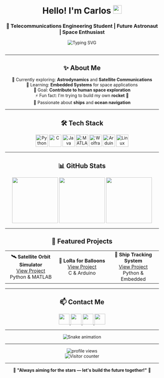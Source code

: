 <div align="center">
  <h1>Hello! I'm Carlos <img src="https://media.giphy.com/media/hvRJCLFzcasrR4ia7z/giphy.gif" width="28"></h1>
</div>

<h3 align="center">🚀 Telecommunications Engineering Student | Future Astronaut | Space Enthusiast</h3>

<div align="center">
  <img src="https://readme-typing-svg.demolab.com?font=Fira+Code&size=20&pause=1000&color=5BCDEC&center=true&width=600&lines=Developing+the+future+between+bits+and+stars" alt="Typing SVG">
</div>

<br>

---

<h2 align="center">✨ About Me</h2>

<p align="center">
🔭 Currently exploring: <b>Astrodynamics</b> and <b>Satellite Communications</b><br>
🌱 Learning: <b>Embedded Systems</b> for space applications<br>
🎯 Goal: <b>Contribute to human space exploration</b><br>
⚡ Fun fact: I'm trying to build my own <b>rocket</b> 🚀<br>
🚢 Passionate about <b>ships</b> and <b>ocean navigation</b>
</p>

---

<h2 align="center">🛠️ Tech Stack</h2>

<div align="center">
  <img src="https://cdn.jsdelivr.net/gh/devicons/devicon/icons/python/python-original.svg" height="40" title="Python"/>
  <img src="https://cdn.jsdelivr.net/gh/devicons/devicon/icons/c/c-original.svg" height="40" title="C"/>
  <img src="https://cdn.jsdelivr.net/gh/devicons/devicon/icons/java/java-original.svg" height="40" title="Java"/>
  <img src="https://cdn.jsdelivr.net/gh/devicons/devicon/icons/matlab/matlab-original.svg" height="40" title="MATLAB"/>
  <img src="https://cdn.jsdelivr.net/gh/devicons/devicon/icons/wolfram/wolfram-original.svg" height="40" title="Wolfram Mathematica"/>
  <img src="https://cdn.jsdelivr.net/gh/devicons/devicon/icons/arduino/arduino-original.svg" height="40" title="Arduino"/>
  <img src="https://cdn.jsdelivr.net/gh/devicons/devicon/icons/linux/linux-original.svg" height="40" title="Linux"/>
</div>

---

<h2 align="center">📊 GitHub Stats</h2>

<div align="center">
  <img src="https://github-readme-stats.vercel.app/api?username=carlos888nasa&show_icons=true&theme=tokyonight&hide_border=true&include_all_commits=true&count_private=true" height="150" />
  <img src="https://github-readme-stats.vercel.app/api/top-langs/?username=carlos888nasa&layout=compact&theme=tokyonight&hide_border=true" height="150"/>
  <img src="https://streak-stats.demolab.com?user=carlos888nasa&theme=tokyonight&hide_border=true" height="150"/>
</div>

---

<h2 align="center">🚀 Featured Projects</h2>

<div align="center">
  <table>
    <tr>
      <td align="center" width="33%">
        <b>🛰️ Satellite Orbit Simulator</b><br>
        <a href="https://github.com/carlos888nasa/satellite-orbit-sim">View Project</a><br>
        Python & MATLAB
      </td>
      <td align="center" width="33%">
        <b>🎈 LoRa for Balloons</b><br>
        <a href="https://github.com/carlos888nasa/lora-balloon-system">View Project</a><br>
        C & Arduino
      </td>
      <td align="center" width="33%">
        <b>🚢 Ship Tracking System</b><br>
        <a href="https://github.com/carlos888nasa/ship-tracker-iot">View Project</a><br>
        Python & Embedded
      </td>
    </tr>
  </table>
</div>

---

<h2 align="center">📫 Contact Me</h2>

<div align="center">
  <a href="https://github.com/carlos888nasa" target="_blank">
    <img src="https://img.shields.io/badge/GitHub-181717.svg?style=for-the-badge&logo=GitHub&logoColor=white" height="35"/>
  </a>
  <a href="mailto:carlosortegamantero@gmail.com" target="_blank">
    <img src="https://img.shields.io/badge/Gmail-EA4335.svg?style=for-the-badge&logo=Gmail&logoColor=white" height="35"/>
  </a>
  <a href="https://www.linkedin.com/in/carlos-ortega-5b904a23b/" target="_blank">
    <img src="https://img.shields.io/badge/LinkedIn-0A66C2.svg?style=for-the-badge&logo=LinkedIn&logoColor=white" height="35"/>
  </a>
  <a href="https://x.com/carlos888nasa" target="_blank">
    <img src="https://img.shields.io/badge/X-1DA1F2.svg?style=for-the-badge&logo=Twitter&logoColor=white" height="35"/>
  </a>
</div>

---

<div align="center">
  <!-- Snake animation corregida -->
  <img src="https://raw.githubusercontent.com/carlos888nasa/carlos888nasa/output/snake.svg" alt="Snake animation" />
</div>

---

<div align="center">
  <!-- Contador de visitantes mejorado -->
  <img src="https://komarev.com/ghpvc/?username=carlos888nasa&label=Profile+Views&color=5b61de&style=flat" alt="profile views" />
  <br>
  <img src="https://profile-counter.glitch.me/carlos888nasa/count.svg?" alt="Visitor counter" />
</div>

---

<div align="center">
  <p>🚀 <b>"Always aiming for the stars — let's build the future together!"</b> 🚀</p>
</div>
